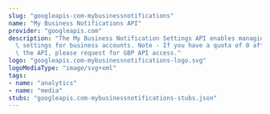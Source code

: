 ```yaml
---
slug: "googleapis-com-mybusinessnotifications"
name: "My Business Notifications API"
provider: "googleapis.com"
description: "The My Business Notification Settings API enables managing notification\
  \ settings for business accounts. Note - If you have a quota of 0 after enabling\
  \ the API, please request for GBP API access."
logo: "googleapis.com-mybusinessnotifications-logo.svg"
logoMediaType: "image/svg+xml"
tags:
- name: "analytics"
- name: "media"
stubs: "googleapis.com-mybusinessnotifications-stubs.json"
---
```

